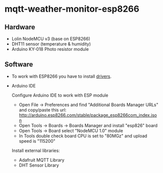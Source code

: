 # mqtt-weather-monitor-esp8266


## Hardware
- Lolin NodeMCU v3 (base on ESP8266)
- DHT11 sensor (temperature & humidity)
- Arduino KY-018 Photo resistor module

## Software
- To work with ESP8266 you have to install [drivers](https://github.com/nodemcu/nodemcu-devkit/tree/master/Drivers).
- Arduino IDE

  Configure Arduino IDE to work with ESP module
  - Open File -> Preferences and find "Additional Boards Manager URLs" and copy/paste this url: http://arduino.esp8266.com/stable/package_esp8266com_index.json
  - Open Tools -> Boards -> Boards Manager and install "esp826" board
  - Open Tools -> Board select "NodeMCU 1.0" module
  - In Tools double check board CPU is set to "80MGz" and upload speed is "115200"
  
  Install external libraries:
  - Adafruit MQTT Library
  - DHT Sensor Library
